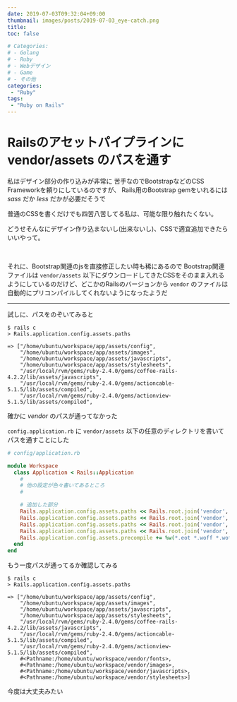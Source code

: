 ```yaml
---
date: 2019-07-03T09:32:04+09:00
thumbnail: images/posts/2019-07-03_eye-catch.png
title:
toc: false

# Categories:
# - Golang
# - Ruby
# - Webデザイン
# - Game
# - その他
categories:
 - "Ruby"
tags:
 - "Ruby on Rails"
---
```


# Railsのアセットパイプラインに vendor/assets のパスを通す

私はデザイン部分の作り込みが非常に 苦手なのでBootstrapなどのCSS Frameworkを頼りにしているのですが、
Rails用のBootstrap gemをいれるには _sass_ だか _less_ だかが必要だそうで  

普通のCSSを書くだけでも四苦八苦してる私は、可能な限り触れたくない。

どうせそんなにデザイン作り込まないし(出来ないし)、CSSで適宜追加できたらいいやって。

<br>

それに、Bootstrap関連のjsを直接修正したい時も稀にあるので 
Bootstrap関連ファイルは <code>vendor/assets</code> 以下にダウンロードしてきたCSSをそのまま入れるようにしているのだけど、どこかのRailsのバージョンから <code>vendor</code> のファイルは自動的にプリコンパイルしてくれないようになったようだ

* * *

試しに、パスをのぞいてみると

```
$ rails c
> Rails.application.config.assets.paths
```

```
=> ["/home/ubuntu/workspace/app/assets/config", 
    "/home/ubuntu/workspace/app/assets/images", 
    "/home/ubuntu/workspace/app/assets/javascripts", 
    "/home/ubuntu/workspace/app/assets/stylesheets", 
    "/usr/local/rvm/gems/ruby-2.4.0/gems/coffee-rails-4.2.2/lib/assets/javascripts",
    "/usr/local/rvm/gems/ruby-2.4.0/gems/actioncable-5.1.5/lib/assets/compiled", 
    "/usr/local/rvm/gems/ruby-2.4.0/gems/actionview-5.1.5/lib/assets/compiled",
```

確かに _vendor_ のパスが通ってなかった

<code>config.application.rb</code> に <code>vendor/assets</code> 以下の任意のディレクトリを書いてパスを通すことにした

```ruby
# config/application.rb

module Workspace
  class Application < Rails::Application
    #
    # 他の設定が色々書いてあるところ
    #

    # 追加した部分
    Rails.application.config.assets.paths << Rails.root.join('vendor', 'fonts')
    Rails.application.config.assets.paths << Rails.root.join('vendor', 'images')
    Rails.application.config.assets.paths << Rails.root.join('vendor', 'javascripts')
    Rails.application.config.assets.paths << Rails.root.join('vendor', 'stylesheets')
    Rails.application.config.assets.precompile += %w(*.eot *.woff *.woff2 *.ttf *.svg *.otf *.png *.jpg *.gif )
  end
end
```

もう一度パスが通ってるか確認してみる

```
$ rails c
> Rails.application.config.assets.paths
```

```
=> ["/home/ubuntu/workspace/app/assets/config", 
    "/home/ubuntu/workspace/app/assets/images", 
    "/home/ubuntu/workspace/app/assets/javascripts", 
    "/home/ubuntu/workspace/app/assets/stylesheets", 
    "/usr/local/rvm/gems/ruby-2.4.0/gems/coffee-rails-4.2.2/lib/assets/javascripts",
    "/usr/local/rvm/gems/ruby-2.4.0/gems/actioncable-5.1.5/lib/assets/compiled", 
    "/usr/local/rvm/gems/ruby-2.4.0/gems/actionview-5.1.5/lib/assets/compiled", 
    #<Pathname:/home/ubuntu/workspace/vendor/fonts>, 
    #<Pathname:/home/ubuntu/workspace/vendor/images>,
    #<Pathname:/home/ubuntu/workspace/vendor/javascripts>, 
    #<Pathname:/home/ubuntu/workspace/vendor/stylesheets>]
```

今度は大丈夫みたい